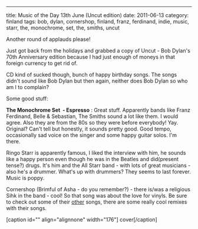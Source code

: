 ---
title: Music of the Day 13th June (Uncut edition)
date: 2011-06-13
category: finland
tags: bob, dylan, cornershop, finland, franz, ferdinand, indie, music, starr, the, monochrome, set, the, smiths, uncut

Another round of applauds please!

Just got back from the holidays and grabbed a copy of Uncut - Bob Dylan's 70th Anniversary edition because I had just enough of moneys in that foreign currency to get rid of.

CD kind of sucked though, bunch of happy birthday songs. The songs didn't sound like Bob Dylan but then again, neither does Bob Dylan so who am I to complain?

Some good stuff:

**The Monochrome Set  - Espresso** : Great stuff. Apparently bands like Franz Ferdinand, Belle & Sebastian, The Smiths sound a lot like them. I would agree. Also they are from the 80s so they were before everybody! Yay. Original? Can't tell but honestly, it sounds pretty good. Good tempo, occasionally sad voice on the singer and some happy guitar solos. I'm there.

Ringo Starr is apparently famous, I liked the interview with him, he sounds like a happy person even though he was in the Beatles and did(present tense?) drugs. It's him and the All Starr band - with lots of great musicians - also he's a drummer. What's up with drummers? They seems to last forever. Music is poppy.

Cornershop (Brimful of Asha - do you remember?) - there is/was a religious Sihk in the band - cool! So that song was about the love for vinyls. Be sure to check out some of their [other](http://www.youtube.com/watch?v=V-S_plBC1BQ "on youtube") songs, there are some really cool remixes with their songs.

\[caption id="" align="alignnone" width="176"\] cover\[/caption\]
